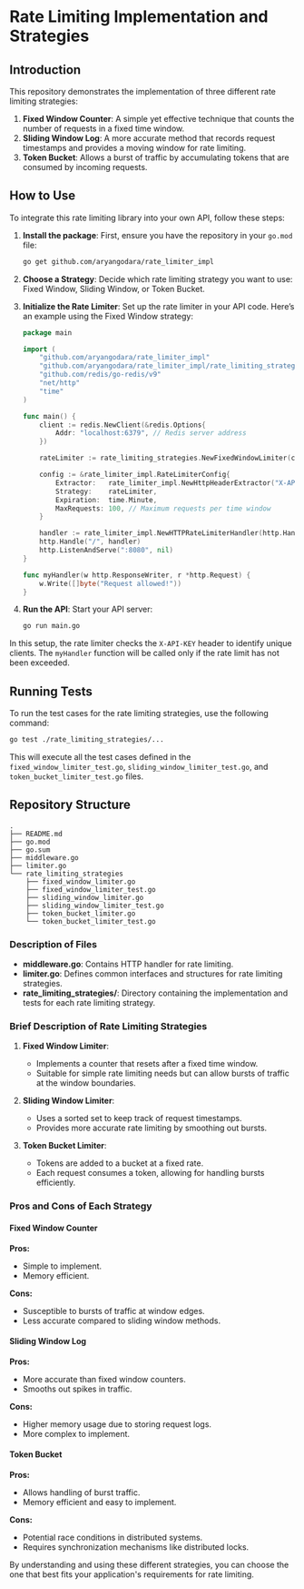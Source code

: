 # Rate Limiting Implementation and Strategies

## Introduction

This repository demonstrates the implementation of three different rate limiting strategies:

1. **Fixed Window Counter**: A simple yet effective technique that counts the number of requests in a fixed time window.
2. **Sliding Window Log**: A more accurate method that records request timestamps and provides a moving window for rate limiting.
3. **Token Bucket**: Allows a burst of traffic by accumulating tokens that are consumed by incoming requests.

## How to Use

To integrate this rate limiting library into your own API, follow these steps:

1. **Install the package**:
   First, ensure you have the repository in your `go.mod` file:
   ```bash
   go get github.com/aryangodara/rate_limiter_impl
   ```

2. **Choose a Strategy**:
   Decide which rate limiting strategy you want to use: Fixed Window, Sliding Window, or Token Bucket.

3. **Initialize the Rate Limiter**:
   Set up the rate limiter in your API code. Here’s an example using the Fixed Window strategy:

   ```go
   package main

   import (
       "github.com/aryangodara/rate_limiter_impl"
       "github.com/aryangodara/rate_limiter_impl/rate_limiting_strategies"
       "github.com/redis/go-redis/v9"
       "net/http"
       "time"
   )

   func main() {
       client := redis.NewClient(&redis.Options{
           Addr: "localhost:6379", // Redis server address
       })

       rateLimiter := rate_limiting_strategies.NewFixedWindowLimiter(client, time.Now)

       config := &rate_limiter_impl.RateLimiterConfig{
           Extractor:   rate_limiter_impl.NewHttpHeaderExtractor("X-API-KEY"),
           Strategy:    rateLimiter,
           Expiration:  time.Minute,
           MaxRequests: 100, // Maximum requests per time window
       }

       handler := rate_limiter_impl.NewHTTPRateLimiterHandler(http.HandlerFunc(myHandler), config)
       http.Handle("/", handler)
       http.ListenAndServe(":8080", nil)
   }

   func myHandler(w http.ResponseWriter, r *http.Request) {
       w.Write([]byte("Request allowed!"))
   }
   ```

4. **Run the API**:
   Start your API server:
   ```bash
   go run main.go
   ```

In this setup, the rate limiter checks the `X-API-KEY` header to identify unique clients. The `myHandler` function will be called only if the rate limit has not been exceeded.

## Running Tests

To run the test cases for the rate limiting strategies, use the following command:

```bash
go test ./rate_limiting_strategies/...
```

This will execute all the test cases defined in the `fixed_window_limiter_test.go`, `sliding_window_limiter_test.go`, and `token_bucket_limiter_test.go` files.

## Repository Structure

```
.
├── README.md
├── go.mod
├── go.sum
├── middleware.go
├── limiter.go
└── rate_limiting_strategies
    ├── fixed_window_limiter.go
    ├── fixed_window_limiter_test.go
    ├── sliding_window_limiter.go
    ├── sliding_window_limiter_test.go
    ├── token_bucket_limiter.go
    └── token_bucket_limiter_test.go
```

### Description of Files

- **middleware.go**: Contains HTTP handler for rate limiting.
- **limiter.go**: Defines common interfaces and structures for rate limiting strategies.
- **rate_limiting_strategies/**: Directory containing the implementation and tests for each rate limiting strategy.

### Brief Description of Rate Limiting Strategies

1. **Fixed Window Limiter**:
    - Implements a counter that resets after a fixed time window.
    - Suitable for simple rate limiting needs but can allow bursts of traffic at the window boundaries.

2. **Sliding Window Limiter**:
    - Uses a sorted set to keep track of request timestamps.
    - Provides more accurate rate limiting by smoothing out bursts.

3. **Token Bucket Limiter**:
    - Tokens are added to a bucket at a fixed rate.
    - Each request consumes a token, allowing for handling bursts efficiently.

### Pros and Cons of Each Strategy

#### Fixed Window Counter

**Pros:**
- Simple to implement.
- Memory efficient.

**Cons:**
- Susceptible to bursts of traffic at window edges.
- Less accurate compared to sliding window methods.

#### Sliding Window Log

**Pros:**
- More accurate than fixed window counters.
- Smooths out spikes in traffic.

**Cons:**
- Higher memory usage due to storing request logs.
- More complex to implement.

#### Token Bucket

**Pros:**
- Allows handling of burst traffic.
- Memory efficient and easy to implement.

**Cons:**
- Potential race conditions in distributed systems.
- Requires synchronization mechanisms like distributed locks.

By understanding and using these different strategies, you can choose the one that best fits your application's requirements for rate limiting.